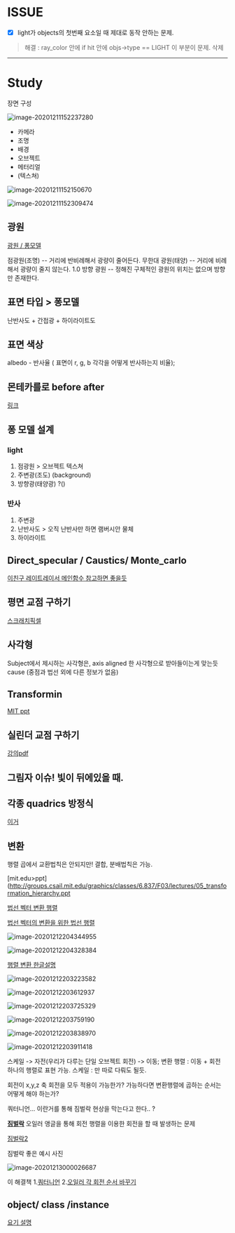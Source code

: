 # ISSUE
-[x] light가 objects의 첫번째 요소일 때 제대로 동작 안하는 문제.
> 해결 : ray_color 안에 if hit 안에 objs->type == LIGHT 이 부분이 문제. 삭제
---

# Study

장면 구성

![image-20201211152237280](memo.assets/image-20201211152237280.png)

- 카메라
- 조명
- 배경
- 오브젝트
- 메터리얼
- (텍스쳐)

![image-20201211152150670](memo.assets/image-20201211152150670.png)

![image-20201211152309474](memo.assets/image-20201211152150670.png)



## 광원

[광원 / 퐁모델](https://zamezzz.tistory.com/154)

점광원(조명) -- 거리에 반비례해서 광량이 줄어든다.
무한대 광원(태양)  -- 거리에 비례해서 광량이 줄지 않는다. 1.0
방향 광원 -- 정해진 구체적인 광원의 위치는 없으며 방향만 존재한다.

## 표면 타입 > 퐁모델


난반사도 + 간접광 + 하이라이트도


## 표면 색상

albedo - 반사율
( 표면이 r, g, b 각각을 어떻게 반사하는지 비율);


## 몬테카를로 before after

[링크](https://www.scratchapixel.com/lessons/3d-basic-rendering/global-illumination-path-tracing/global-illumination-path-tracing-practical-implementation)


## 퐁 모델 설계

### light
1. 점광원  > 오브젝트 텍스쳐
2. 주변광(조도) (background)
3. 방향광(태양광) ?()

### 반사
1. 주변광
2. 난반사도 > 오직 난반사만 하면 램버시안 물체
3. 하이라이트


## Direct_specular / Caustics/ Monte_carlo

[이친구 레이트레이서 메인함수 참고하면 좋을듯](https://github.com/kbladin/Monte_Carlo_Ray_Tracer)


## 평면 교점 구하기

[스크래치픽셀](https://www.scratchapixel.com/lessons/3d-basic-rendering/minimal-ray-tracer-rendering-simple-shapes/ray-plane-and-ray-disk-intersection)

## 사각형

Subject에서 제시하는 사각형은, axis aligned 한 사각형으로 받아들이는게 맞는듯
cause (중점과 법선 외에 다른 정보가 없음)

## Transformin

[MIT ppt](http://groups.csail.mit.edu/graphics/classes/6.837/F03/lectures/05_transformation_hierarchy.ppt)


## 실린더 교점 구하기

[강의pdf](https://mrl.cs.nyu.edu/~dzorin/rend05/lecture2.pdf)

## 그림자 이슈! 빛이 뒤에있을 때.


## 각종 quadrics 방정식

[이거](https://mrl.cs.nyu.edu/~dzorin/cg05/lecture12.pdf)


## 변환

행렬 곱에서 교환법칙은 안되지만! 결합, 분배법칙은 가능.

[mit.edu>ppt](http://groups.csail.mit.edu/graphics/classes/6.837/F03/lectures/05_transformation_hierarchy.ppt



[법선 벡터 변환 행렬](https://tails.tistory.com/entry/%EC%A3%BC%EC%96%B4%EC%A7%84-%EB%85%B8%EB%A9%80%EB%B2%A1%ED%84%B0%EC%97%90-Model%ED%96%89%EB%A0%AC%EC%9D%98-%EC%A0%84%EC%B9%98%EC%97%AD%ED%96%89%EB%A0%AC%EC%9D%84-%EA%B3%B1%ED%95%98%EB%8A%94-%EC%9D%B4%EC%9C%A0)

[법선 벡터의 변환을 위한 법선 행렬](http://www.gisdeveloper.co.kr/?p=2224)

![image-20201212204344955](memo.assets/image-20201212204344955.png)

![image-20201212204328384](memo.assets/image-20201212204328384.png)

[행렬 변환 한글설명](https://metalkim.tistory.com/331)

![image-20201212203223582](memo.assets/image-20201212203223582.png)

![image-20201212203612937](memo.assets/image-20201212203612937.png)

![image-20201212203725329](memo.assets/image-20201212203725329.png)

![image-20201212203759190](memo.assets/image-20201212203759190.png)

![image-20201212203838970](memo.assets/image-20201212203838970.png)

![image-20201212203911418](memo.assets/image-20201212203911418.png)


스케일 -> 자전(우리가 다루는 단일 오브젝트 회전) -> 이동;
변환 행렬 : 이동 + 회전 하나의 행렬로 표현 가능.
스케일 : 만 따로  다뤄도 될듯.

회전이 x,y,z 축 회전을 모두 적용이 가능한가?
가능하다면 변환행렬에 곱하는 순서는 어떻게 해야 하는가?

쿼터니언... 이란거를  통해 짐벌락 현상을 막는다고 한다.. ?

[**짐벌락**](https://skmagic.tistory.com/12)
오일러 앵글을 통해 회전 행렬을 이용한 회전을 할 때 발생하는 문제

[짐벌락2](http://blog.daum.net/aero2k/56)



짐벌락 좋은 예시 사진

![image-20201213000026687](memo.assets/image-20201213000026687.png)



이 해결책 1.[쿼터니언](https://showmiso.tistory.com/57)
2.[오일러 각 회전 순서 바꾸기](https://3dmpengines.tistory.com/802)

## object/ class /instance

[요기 설명 ](https://ko.wikipedia.org/wiki/%EC%9D%B8%EC%8A%A4%ED%84%B4%EC%8A%A4_(%EC%BB%B4%ED%93%A8%ED%84%B0_%EA%B3%BC%ED%95%99))


